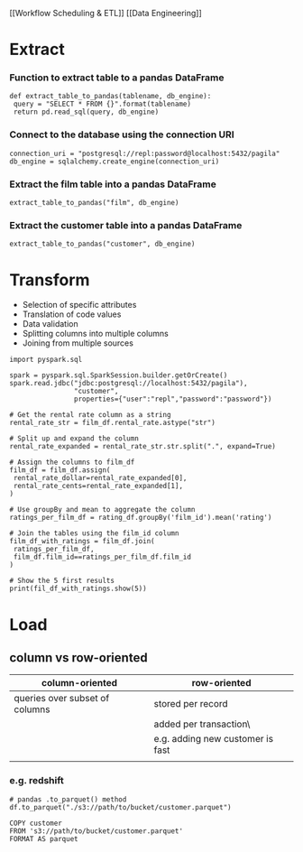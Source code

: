 [[Workflow Scheduling & ETL]] [[Data Engineering]] 

# Extract
### Function to extract table to a pandas DataFrame
```
def extract_table_to_pandas(tablename, db_engine):
 query = "SELECT * FROM {}".format(tablename)
 return pd.read_sql(query, db_engine)
```
### Connect to the database using the connection URI
`connection_uri = "postgresql://repl:password@localhost:5432/pagila"`
`db_engine = sqlalchemy.create_engine(connection_uri)`

### Extract the film table into a pandas DataFrame
`extract_table_to_pandas("film", db_engine)`

### Extract the customer table into a pandas DataFrame
`extract_table_to_pandas("customer", db_engine)`

# Transform
-   Selection of specific attributes
-   Translation of code values
-   Data validation
-   Splitting columns into multiple columns
-   Joining from multiple sources

```
import pyspark.sql

spark = pyspark.sql.SparkSession.builder.getOrCreate()
spark.read.jdbc("jdbc:postgresql://localhost:5432/pagila"),
                "customer",
                properties={"user":"repl","password":"password"})

# Get the rental rate column as a string
rental_rate_str = film_df.rental_rate.astype("str")

# Split up and expand the column
rental_rate_expanded = rental_rate_str.str.split(".", expand=True)

# Assign the columns to film_df
film_df = film_df.assign(
 rental_rate_dollar=rental_rate_expanded[0],
 rental_rate_cents=rental_rate_expanded[1],
)

# Use groupBy and mean to aggregate the column
ratings_per_film_df = rating_df.groupBy('film_id').mean('rating')

# Join the tables using the film_id column
film_df_with_ratings = film_df.join(
 ratings_per_film_df,
 film_df.film_id==ratings_per_film_df.film_id
)

# Show the 5 first results
print(fil_df_with_ratings.show(5))
```

# Load
## column vs row-oriented
| column-oriented                | row-oriented                     |
| ------------------------------ | -------------------------------- |
| queries over subset of columns | stored per record                |
|                                | added per transaction\           |
|                                | e.g. adding new customer is fast |
|                                |                                  |

### e.g. redshift
```
# pandas .to_parquet() method
df.to_parquet("./s3://path/to/bucket/customer.parquet")

COPY customer
FROM 's3://path/to/bucket/customer.parquet'
FORMAT AS parquet
```